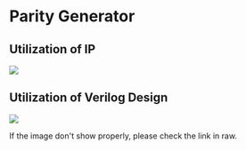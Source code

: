 # Parity Generator


## Utilization of IP
![](https://hackmd.io/_uploads/BJkuM-QA2.png)


## Utilization of Verilog Design
![](https://hackmd.io/_uploads/HJ8FnfR6n.png)

If the image don't show properly, please check the link in raw.


